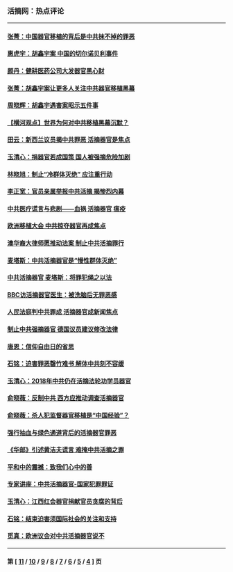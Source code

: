 ### 活摘网：热点评论
---
#### [张菁：中国器官移植的背后是中共抹不掉的罪恶](../../pages/nf5879/n13974977.md?09130430) 
#### [惠虎宇：胡鑫宇案 中国的切尔诺贝利事件](../../pages/nf5879/n13942916.md?09130430) 
#### [颜丹：健耕医药公司大发器官黑心财](../../pages/nf5879/n13940134.md?09130430) 
#### [张菁：胡鑫宇案让更多人关注中共器官移植黑幕](../../pages/nf5879/n13929073.md?09130430) 
#### [周晓辉：胡鑫宇遇害案昭示五件事](../../pages/nf5879/n13921870.md?09130430) 
#### [【横河观点】世界为何对中共移植黑幕沉默？](../../pages/nf5879/n13244249.md?09130430) 
#### [田云：新西兰议员揭中共罪恶 活摘器官是焦点](../../pages/nf5879/n13070629.md?09130430) 
#### [玉清心：捐器官若成国策 国人被强摘危险加剧](../../pages/nf5879/n12802713.md?09130430) 
#### [林晓旭：制止“冷群体灭绝” 应注重行动](../../pages/nf5879/n12779736.md?09130430) 
#### [李正宽：官员亲属举报中共活摘 揭惨烈内幕](../../pages/nf5879/n12684490.md?09130430) 
#### [中共医疗谎言与悲剧——血祸 活摘器官 瘟疫](../../pages/nf5879/n12372103.md?09130430) 
#### [欧洲移植大会 中共掠夺器官再成焦点](../../pages/nf5879/n11538883.md?09130430) 
#### [澳华裔大律师愿推动法案 制止中共活摘罪行](../../pages/nf5879/n11377039.md?09130430) 
#### [麦塔斯：中共活摘器官是“慢性群体灭绝”](../../pages/nf5879/n11350529.md?09130430) 
#### [中共活摘器官 麦塔斯：将罪犯绳之以法](../../pages/nf5879/n11347973.md?09130430) 
#### [BBC访活摘器官医生：被洗脑后无罪恶感](../../pages/nf5879/n11335935.md?09130430) 
#### [人民法庭判中共罪成 活摘器官成新闻焦点](../../pages/nf5879/n11331578.md?09130430) 
#### [制止中共强摘器官 德国议员建议修改法律](../../pages/nf5879/n11249451.md?09130430) 
#### [唐恩：信仰自由日的省思](../../pages/nf5879/n11003525.md?09130430) 
#### [石铭：迫害罪恶罄竹难书  解体中共刻不容缓](../../pages/nf5879/n10942855.md?09130430) 
#### [玉清心：2018年中共仍在活摘法轮功学员器官](../../pages/nf5879/n10914646.md?09130430) 
#### [俞晓薇：反制中共 西方应推动调查活摘器官](../../pages/nf5879/n10794671.md?09130430) 
#### [俞晓薇：杀人犯监督器官移植是“中国经验”？](../../pages/nf5879/n10466427.md?09130430) 
#### [强行抽血与绿色通道背后的活摘器官罪恶](../../pages/nf5879/n10004708.md?09130430) 
#### [《华邮》引述黄洁夫谎言 难掩中共活摘之罪](../../pages/nf5879/n9642309.md?09130430) 
#### [平和中的震撼：致我们心中的善](../../pages/nf5879/n9021123.md?09130430) 
#### [专家讲座：中共活摘器官-国家犯罪罪证](../../pages/nf5879/n8828153.md?09130430) 
#### [玉清心：江西红会器官捐献官员贪腐的背后](../../pages/nf5879/n8522122.md?09130430) 
#### [石铭：结束迫害须国际社会的关注和支持](../../pages/nf5879/n8443497.md?09130430) 
#### [觅真：欧洲议会对中共活摘器官说不](../../pages/nf5879/n8337486.md?09130430) 

---
#### 第 [ [11](./11.md?09130430) / [10](./10.md?09130430) / [9](./9.md?09130430) / [8](./8.md?09130430) / [7](./7.md?09130430) / [6](./6.md?09130430) / [5](./5.md?09130430) / [4](./4.md?09130430) ] 页
